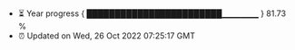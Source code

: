 - ⏳ Year progress { ████████████████████████▁▁▁▁▁▁ } 81.73 %
- ⏰ Updated on Wed, 26 Oct 2022 07:25:17 GMT


